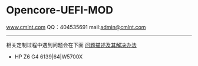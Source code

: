 Opencore-UEFI-MOD 
====
www.cmlnt.com QQ：404535691 mail:admin@cmlnt.com<br>

----
相关定制过程中遇到问题会在下面
[问题描述及其解决办法](https://github.com/CMLNT/Opencore-UEFI-MOD/wiki/%E9%97%AE%E9%A2%98%E4%B8%93%E6%A0%8F)

* HP Z6 G4 6139|64|W5700X

